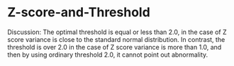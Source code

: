 # Z-score-and-Threshold
Discussion: The optimal threshold is equal or less than 2.0, in the case of Z score variance is close to the standard normal distribution. In contrast, the threshold is over 2.0 in the case of Z score variance is more than 1.0, and then by using ordinary threshold 2.0, it cannot point out abnormality.
